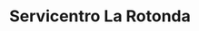 ---
title: "Servicentro La Rotonda"
url: /zapote/servicentro-la-rotonda/
shop: reparación de automóviles
---